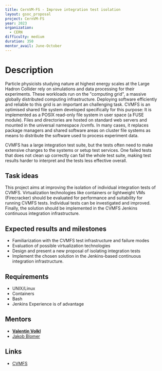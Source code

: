 ```yaml
---
title: CernVM-FS - Improve integration test isolation
layout: gsoc_proposal
project: CernVM-FS
year: 2023
organization:
  - CERN
difficulty: medium
duration: 350
mentor_avail: June-October
---
```


# Description

Particle physicists studying nature at highest energy scales at the Large Hadron Collider rely on simulations and data processing for their experiments. These workloads run on the "computing grid", a massive globally distributed computing infrastructure. Deploying software efficiently and reliable to this grid is an important an challenging task. CVMFS is an optimised shared file system developed specifically for this purpose: It is implemented as a POSIX read-only file system in user space (a FUSE module). Files and directories are hosted on standard web servers and mounted in the universal namespace /cvmfs. In many cases, it replaces package managers and shared software areas on cluster file systems as means to distribute the software used to process experiment data.

CVMFS has a large integration test suite, but the tests often need to make extensive changes to the systems or setup test services. One failed tests that does not clean up correctly can fail the whole test suite, making test results harder to interpret and the tests less effective overall.

## Task ideas

 This project aims at improving the isolation of individual integration tests of CVMFS. Virtualization technologies like containers or lightweight VMs (Firecracker) should be evaluated for performance and suitability for running CVMFS tests. Individual tests can be investigated and improved. Finally, the solution should be implemented in the CVMFS Jenkins continuous integration infrastructure. 



## Expected results and milestones

 * Familiarization with the CVMFS test infrastructure and failure modes
 * Evaluation of possible virtualization technologies
 * Design and present a new proposal of isolating integration tests
 * Implement the chosen solution in the Jenkins-based continuous integration infrastructure.


## Requirements

 * UNIX/Linux
 * Containers
 * Bash
 * Jenkins Experience is of advantage


## Mentors

 * **[Valentin Volkl](mailto:valentin.volkl@cern.ch)**
 * [Jakob Blomer](mailto:jakob.blomer@cern.ch)


## Links

 * [CVMFS](https://cernvm.cern.ch/fs/)

